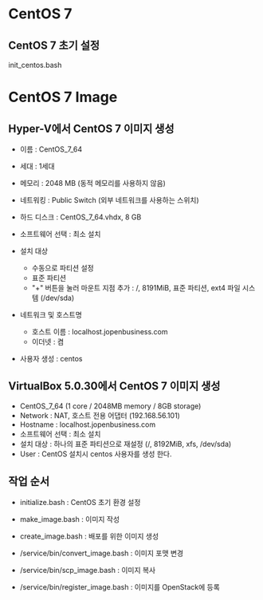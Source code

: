 # CentOS 7

## CentOS 7 초기 설정
init_centos.bash

# CentOS 7 Image

## Hyper-V에서 CentOS 7 이미지 생성

* 이름 : CentOS_7_64
* 세대 : 1세대
* 메모리 : 2048 MB (동적 메모리를 사용하지 않음)
* 네트워킹 : Public Switch (외부 네트워크를 사용하는 스위치)
* 하드 디스크 : CentOS_7_64.vhdx, 8 GB

* 소프트웨어 선택 : 최소 설치
* 설치 대상  
  * 수동으로 파티션 설정
  * 표준 파티션
  * "+" 버튼을 눌러 마운트 지점 추가 : /, 8191MiB, 표준 파티션, ext4 파일 시스템 (/dev/sda)
* 네트워크 및 호스트명  
  * 호스트 이름 : localhost.jopenbusiness.com
  * 이더넷 : 켬
* 사용자 생성 : centos

## VirtualBox 5.0.30에서 CentOS 7 이미지 생성

* CentOS_7_64 (1 core / 2048MB memory / 8GB storage)
* Network : NAT, 호스트 전용 어댑터 (192.168.56.101)
* Hostname : localhost.jopenbusiness.com
* 소프트웨어 선택 : 최소 설치
* 설치 대상 : 하나의 표준 파티션으로 재설정 (/, 8192MiB, xfs, /dev/sda)
* User : CentOS 설치시 centos 사용자를 생성 한다.

## 작업 순서

* initialize.bash     : CentOS 초기 환경 설정
* make_image.bash     : 이미지 작성
* create_image.bash   : 배포를 위한 이미지 생성

* /service/bin/convert_image.bash  : 이미지 포맷 변경
* /service/bin/scp_image.bash      : 이미지 복사
* /service/bin/register_image.bash : 이미지를 OpenStack에 등록

